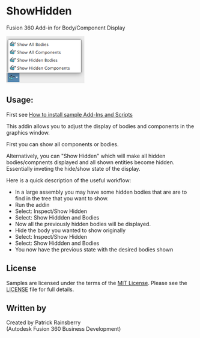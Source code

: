# ShowHidden
Fusion 360 Add-in for Body/Component Display

![showHidden Dialog](./resources/showHidden.png)
## Usage:
First see [How to install sample Add-Ins and Scripts](https://rawgit.com/AutodeskFusion360/AutodeskFusion360.github.io/master/Installation.html)

This addin allows you to adjust the display of bodies and components in the graphics window.

First you can show all components or bodies.  

Alternatively, you can "Show Hidden" which will make all hidden bodies/compnents displayed and all shown entities become hidden.  Essentially inveting the hide/show state of the display.

Here is a quick description of the useful workflow:
  * In a large assembly you may have some hidden bodies that are are to find in the tree that you want to show.
  * Run the addin
  * Select: Inspect/Show Hidden
  * Select: Show Hiddden and Bodies
  * Now all the previously hidden bodies will be displayed.
  * Hide the body you wanted to show originally
  * Select: Inspect/Show Hidden
  * Select: Show Hiddden and Bodies
  * You now have the previous state with the desired bodies shown

## License
Samples are licensed under the terms of the [MIT License](http://opensource.org/licenses/MIT). Please see the [LICENSE](LICENSE) file for full details.

## Written by

Created by Patrick Rainsberry <br /> (Autodesk Fusion 360 Business Development)

